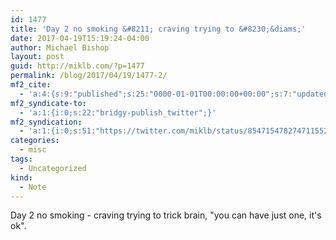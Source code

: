 ```yaml
---
id: 1477
title: 'Day 2 no smoking &#8211; craving trying to &#8230;&diams;'
date: 2017-04-19T15:19:24-04:00
author: Michael Bishop
layout: post
guid: http://miklb.com/?p=1477
permalink: /blog/2017/04/19/1477-2/
mf2_cite:
  - 'a:4:{s:9:"published";s:25:"0000-01-01T00:00:00+00:00";s:7:"updated";s:25:"0000-01-01T00:00:00+00:00";s:8:"category";a:1:{i:0;s:0:"";}s:6:"author";a:0:{}}'
mf2_syndicate-to:
  - 'a:1:{i:0;s:22:"bridgy-publish_twitter";}'
mf2_syndication:
  - 'a:1:{i:0;s:51:"https://twitter.com/miklb/status/854715478274711552";}'
categories:
  - misc
tags:
  - Uncategorized
kind:
  - Note
---
```

Day 2 no smoking - craving trying to trick brain, "you can have just one, it's ok". 
